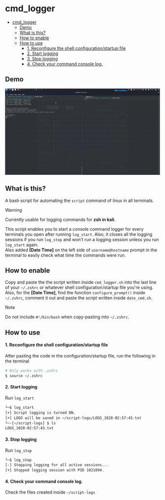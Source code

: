 # cmd_logger
- [cmd\_logger](#cmd_logger)
  - [Demo](#demo)
  - [What is this?](#what-is-this)
  - [How to enable](#how-to-enable)
  - [How to use](#how-to-use)
      - [1. Reconfigure the shell configuration/startup file](#1-reconfigure-the-shell-configurationstartup-file)
      - [2. Start logging](#2-start-logging)
      - [3. Stop logging](#3-stop-logging)
      - [4. Check your command console log.](#4-check-your-command-console-log)
## Demo
![alt text](./demo_run.gif?raw=True "Demo")
## What is this?
A bash script for automating the `script` command of linux in all terminals.
> [!WARNING]
> Currently usable for logging commands for **zsh in kali**.

This script enables you to start a console command logger for every terminals you open after running `log_start`. Also, it closes all the logging sessions if you run `log_stop` and won't run a logging session unless you run `log_start` again.  
Also added **[Date Time]** on the left side of `username@hostname` prompt in the terminal to easily check what time the commands were run.

## How to enable
Copy and paste the the script written inside `cmd_logger.sh` into the last line of your `~/.zshrc` or whatever shell configuration/startup file you're using. Also, for the **[Date Time]**, find the function `configure_prompt()` inside `~/.zshrc`, comment it out and paste the script written inside `date_cmd.sh`.  
  
  > [!NOTE]
  > Do not include `#!/bin/bash` when copy-pasting into `~/.zshrc`.

## How to use
#### 1. Reconfigure the shell configuration/startup file
After pasting the code in the configuration/startup file, run the following in the terminal
```bash
# Only works with .zshrc
$ source ~/.zshrc
```

#### 2. Start logging
Run `log_start`
```bash
└─$ log_start
[+] Script logging is turned ON.
[+] LOGS will be saved in ~/script-logs/LOGS_1028-02:57:43.txt
└─-[~/script-logs] $ ls
LOGS_1028-02:57:43.txt
```

#### 3. Stop logging
Run `log_stop`
```bash
└─$ log_stop   
[-] Stopping logging for all active sessions...
[+] Stopped logging session with PID 1021894.
```
#### 4. Check your command console log.
Check the files created inside `~/script-logs`
